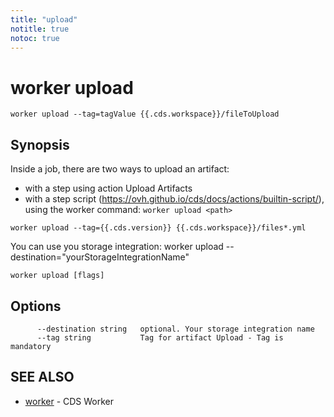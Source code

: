 ```yaml
---
title: "upload"
notitle: true
notoc: true
---
```

# worker upload

`worker upload --tag=tagValue {{.cds.workspace}}/fileToUpload`

## Synopsis


Inside a job, there are two ways to upload an artifact:

* with a step using action Upload Artifacts
* with a step script (https://ovh.github.io/cds/docs/actions/builtin-script/), using the worker command: `worker upload <path>`

`worker upload --tag={{.cds.version}} {{.cds.workspace}}/files*.yml`

You can use you storage integration: 
	worker upload --destination="yourStorageIntegrationName"
		

```
worker upload [flags]
```

## Options

```
      --destination string   optional. Your storage integration name
      --tag string           Tag for artifact Upload - Tag is mandatory
```

## SEE ALSO

* [worker](/docs/components/worker/worker/)	 - CDS Worker

